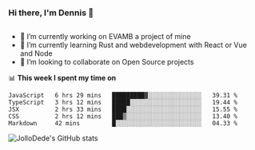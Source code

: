 ### Hi there, I'm Dennis 👋

## 
- 🔭 I’m currently working on EVAMB a project of mine
- 🌱 I’m currently learning Rust and webdevelopment with React or Vue and Node
- 👯 I’m looking to collaborate on Open Source projects

📊 **This week I spent my time on**

<!--START_SECTION:waka-->
```text
JavaScript   6 hrs 29 mins   █████████▓░░░░░░░░░░░░░░░   39.31 % 
TypeScript   3 hrs 12 mins   █████░░░░░░░░░░░░░░░░░░░░   19.44 % 
JSX          2 hrs 33 mins   ████░░░░░░░░░░░░░░░░░░░░░   15.55 % 
CSS          2 hrs 12 mins   ███▒░░░░░░░░░░░░░░░░░░░░░   13.40 % 
Markdown     42 mins         █░░░░░░░░░░░░░░░░░░░░░░░░   04.33 % 
```
<!--END_SECTION:waka-->

![JolloDede's GitHub stats](https://github-readme-stats.vercel.app/api?username=JolloDede&hide=contribs,prs&theme=radical)


<!--
**JolloDede/JolloDede** is a ✨ _special_ ✨ repository because its `README.md` (this file) appears on your GitHub profile.

Here are some ideas to get you started:

- 🔭 I’m currently working on ...
- 🌱 I’m currently learning ...
- 👯 I’m looking to collaborate on ...
- 🤔 I’m looking for help with ...
- 💬 Ask me about ...
- 📫 How to reach me: ...
- 😄 Pronouns: ...
- ⚡ Fun fact: ...
-->


